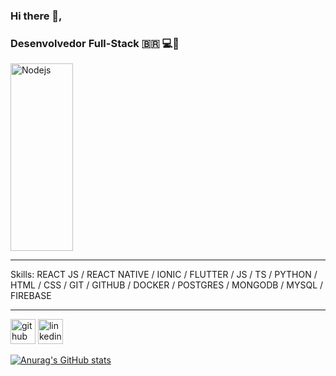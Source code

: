 ### Hi there 👋,
### Desenvolvedor Full-Stack   :brazil:  💻📱

<img align="center" width="100" height="300" alt="Nodejs" src="https://www.cisoadvisor.com.br/wp-content/uploads/2018/11/nodejs-event-stream-module.jpg" style="max-width: 100%;" />

<hr>

Skills: REACT JS / REACT NATIVE / IONIC / FLUTTER / JS / TS / PYTHON /  HTML / CSS / GIT / GITHUB / DOCKER / POSTGRES / MONGODB / MYSQL / FIREBASE

<hr>

[<img src='https://cdn.jsdelivr.net/npm/simple-icons@3.0.1/icons/github.svg' alt='github' height='40'>](https://github.com/davissbf)  [<img src='https://cdn.jsdelivr.net/npm/simple-icons@3.0.1/icons/linkedin.svg' alt='linkedin' height='40'>](https://www.linkedin.com/in/davi-souza-667497195/)  

[![Anurag's GitHub stats](https://github-readme-stats.vercel.app/api?username=davissbf)](https://github.com/anuraghazra/github-readme-stats)
